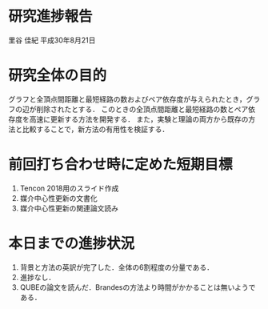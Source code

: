 研究進捗報告
================
里谷 佳紀
平成30年8月21日

# 研究全体の目的

グラフと全頂点間距離と最短経路の数およびペア依存度が与えられたとき，グラフの辺が削除されたとする．
このときの全頂点間距離と最短経路の数とペア依存度を高速に更新する方法を開発する．
また，実験と理論の両方から既存の方法と比較することで，新方法の有用性を検証する．

# 前回打ち合わせ時に定めた短期目標

1.  Tencon 2018用のスライド作成
2.  媒介中心性更新の文書化
3.  媒介中心性更新の関連論文読み

# 本日までの進捗状況

1.  背景と方法の英訳が完了した．全体の6割程度の分量である．
2.  進捗なし．
3.  QUBEの論文を読んだ．Brandesの方法より時間がかかることは無いようである．
